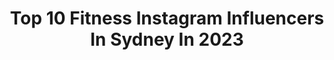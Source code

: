 ---
title: Top 10 Fitness Instagram Influencers In Sydney In 2023
description: >-
  Find top fitness Instagram influencers in Sydney in 2023. Most popular hashtags: #fitness #sydney #australia #fashion.
platform: Instagram
hits: 55
text_top: See the best Instagram accounts on inBeat.
text_bottom: inBeat holds 55 Instagram influencers like this in Sydney, Australia for you to connect with.
profiles:
  - username: "l_lewy"
    fullname: >-
      Luke Lewis
    bio: >-
      Tynan Motors,Zambi Wildlife Retreat, Melanoma Institute Aus & McGrath Foundation & Powerhouse Suppliments Ambassador. John Shimooka memorial link ⬇️
    location: "Australia"
    followers: 45346
    engagement: 130
    commentsToLikes: 0.019808
    id: ck5q0g4jj5u0l0i11k3z7zog2
    verified: true
    hashtags: "#sydneyfitness, #fitnesssydney, #sydneyfitnessblogger, #sydneylocal"
  - username: "ali.baxter"
    fullname: >-
      
    bio: >-
      
    location: "Australia"
    followers: 5
    engagement: 4843333
    commentsToLikes: 0.071596
    id: ck55p98zta30w0i1149zym1du
    verified: false
    hashtags: "#ryderwearwomen, #thatssofetch, #ryderwear, #teamryderwear"
  - username: "sma.au"
    fullname: >-
      Striking Models Agency 🇦🇺
    bio: >-
      We help talented models achieve their dreams scouting, developing, managing, and connecting them with first-class brands 📧 Info@strikingmodels.com.au
    location: "Australia"
    followers: 87897
    engagement: 10
    commentsToLikes: 0.023061
    id: ckaoxw09eezxz0i78z14ggye0
    verified: false
    hashtags: ""
  - username: "ateaspoonofstyle"
    fullname: >-
      Tanaka Tarou
    bio: >-
      👦 Short Asian trying to be stylish but really just eating away his feelings 📷 Lifestyle/Fashion/Food/Content Creation 📍 SYD,🇦🇺 ✉️DM or Email to collab
    location: "Australia"
    followers: 30201
    engagement: 175
    commentsToLikes: 0.218128
    id: ck15seuspcnp30i19ut0843ge
    verified: false
    hashtags: "#doughnuts, #flatlays, #smashedavo, #beautifulcuisines"
  - username: "krystalhipwell"
    fullname: >-
      Krystal
    bio: >-
      SUNNY• NAKODA • HUSKY | Blogger | Fitness Trainer | living in Sydney| Christian | For collabs ✉️ grace@22.com.au
    location: "Australia"
    followers: 178011
    engagement: 276
    commentsToLikes: 0.038745
    id: ck0u7ht4d4qv70i197bu3aypa
    verified: true
    hashtags: "#explantjourney, #mygirl, #ad, #huskyboy"
  - username: "flt_girls"
    fullname: >-
      💥 Amazing Hot Babes 💥
    bio: >-
      😍 Beautiful girls & professional models 😍 #model #girls #girl #fitness #fitnessmodel #fit #fitnessgirl #sydney #aussie 👇FOLLOW OUR TELEGRAM CHANNEL👇
    location: "Australia"
    followers: 20952
    engagement: 123
    commentsToLikes: 0.056245
    id: ckap162y5t7gp0i78rlzrsesk
    verified: false
    hashtags: ""
  - username: "taizetaylor"
    fullname: >-
      Taize Taylor
    bio: >-
      🍆 OnlyFans top 1% & TikTok (48.7k) 📍 Sydney, Aus 🛩 Pilot in training Owner of @plc_kawana @plc_baringa 👨🏽‍✈️👨🏽‍⚕️ @petersnick TAIZE10 @sculptr_
    location: "Australia"
    followers: 17419
    engagement: 818
    commentsToLikes: 0.031501
    id: ck8tcl5xfzsg40j78fl21o903
    verified: false
    hashtags: "#gym, #muscle, #gaysydney, #summer"
  - username: "teagankayee"
    fullname: >-
      Teagan Kaye
    bio: >-
      Aussie 🌴 TikTok - @itsteagankaye
    location: "Australia"
    followers: 60571
    engagement: 216
    commentsToLikes: 0.073461
    id: ck6uesj3zsu780j71pdj883a8
    verified: false
    hashtags: "#kookai, #sydneymodel, #photoshoot, #fashion"
  - username: "shaunwood"
    fullname: >-
      Shaun Wood
    bio: >-
      The World is Open for Play 📍Newcastle, Australia 🇦🇺 Hollywood on @ultimatetagau Co-Founder of @teamfarang
    location: "Australia"
    followers: 47718
    engagement: 272
    commentsToLikes: 0.028115
    id: ck14gnzgr66c80i19792gxzw2
    verified: false
    hashtags: "#newy, #coffsharbour, #parkour, #channel7"
  - username: "stef747"
    fullname: >-
      Stefan Drury
    bio: >-
      YouTuber / Traveller / Pilot Tech Entrepreneur / Animal Lover ↓ Watch the latest adventure ⤵
    location: "Australia"
    followers: 14312
    engagement: 750
    commentsToLikes: 0.014779
    id: ck5zr69wmvzfc0i140zk72qgg
    verified: false
    hashtags: "#generalaviation, #pilots, #nightflying, #cirruslife"
---